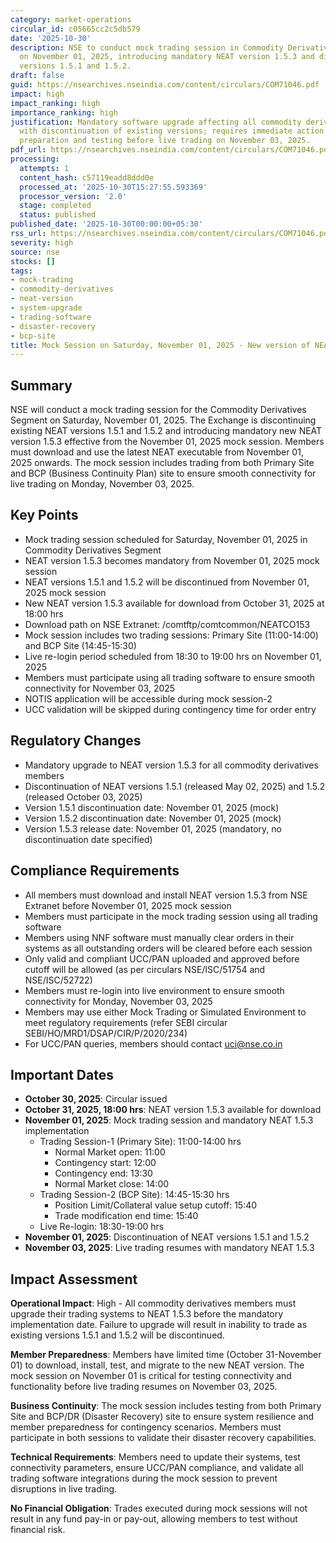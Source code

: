```yaml
---
category: market-operations
circular_id: c05665cc2c5db579
date: '2025-10-30'
description: NSE to conduct mock trading session in Commodity Derivatives Segment
  on November 01, 2025, introducing mandatory NEAT version 1.5.3 and discontinuing
  versions 1.5.1 and 1.5.2.
draft: false
guid: https://nsearchives.nseindia.com/content/circulars/COM71046.pdf
impact: high
impact_ranking: high
importance_ranking: high
justification: Mandatory software upgrade affecting all commodity derivatives members
  with discontinuation of existing versions; requires immediate action for system
  preparation and testing before live trading on November 03, 2025.
pdf_url: https://nsearchives.nseindia.com/content/circulars/COM71046.pdf
processing:
  attempts: 1
  content_hash: c57119eadd8ddd0e
  processed_at: '2025-10-30T15:27:55.593369'
  processor_version: '2.0'
  stage: completed
  status: published
published_date: '2025-10-30T00:00:00+05:30'
rss_url: https://nsearchives.nseindia.com/content/circulars/COM71046.pdf
severity: high
source: nse
stocks: []
tags:
- mock-trading
- commodity-derivatives
- neat-version
- system-upgrade
- trading-software
- disaster-recovery
- bcp-site
title: Mock Session on Saturday, November 01, 2025 - New version of NEAT 1.5.3
---
```


## Summary

NSE will conduct a mock trading session for the Commodity Derivatives Segment on Saturday, November 01, 2025. The Exchange is discontinuing existing NEAT versions 1.5.1 and 1.5.2 and introducing mandatory new NEAT version 1.5.3 effective from the November 01, 2025 mock session. Members must download and use the latest NEAT executable from November 01, 2025 onwards. The mock session includes trading from both Primary Site and BCP (Business Continuity Plan) site to ensure smooth connectivity for live trading on Monday, November 03, 2025.

## Key Points

- Mock trading session scheduled for Saturday, November 01, 2025 in Commodity Derivatives Segment
- NEAT version 1.5.3 becomes mandatory from November 01, 2025 mock session
- NEAT versions 1.5.1 and 1.5.2 will be discontinued from November 01, 2025 mock session
- New NEAT version 1.5.3 available for download from October 31, 2025 at 18:00 hrs
- Download path on NSE Extranet: /comtftp/comtcommon/NEATCO153
- Mock session includes two trading sessions: Primary Site (11:00-14:00) and BCP Site (14:45-15:30)
- Live re-login period scheduled from 18:30 to 19:00 hrs on November 01, 2025
- Members must participate using all trading software to ensure smooth connectivity for November 03, 2025
- NOTIS application will be accessible during mock session-2
- UCC validation will be skipped during contingency time for order entry

## Regulatory Changes

- Mandatory upgrade to NEAT version 1.5.3 for all commodity derivatives members
- Discontinuation of NEAT versions 1.5.1 (released May 02, 2025) and 1.5.2 (released October 03, 2025)
- Version 1.5.1 discontinuation date: November 01, 2025 (mock)
- Version 1.5.2 discontinuation date: November 01, 2025 (mock)
- Version 1.5.3 release date: November 01, 2025 (mandatory, no discontinuation date specified)

## Compliance Requirements

- All members must download and install NEAT version 1.5.3 from NSE Extranet before November 01, 2025 mock session
- Members must participate in the mock trading session using all trading software
- Members using NNF software must manually clear orders in their systems as all outstanding orders will be cleared before each session
- Only valid and compliant UCC/PAN uploaded and approved before cutoff will be allowed (as per circulars NSE/ISC/51754 and NSE/ISC/52722)
- Members must re-login into live environment to ensure smooth connectivity for Monday, November 03, 2025
- Members may use either Mock Trading or Simulated Environment to meet regulatory requirements (refer SEBI circular SEBI/HO/MRD1/DSAP/CIR/P/2020/234)
- For UCC/PAN queries, members should contact uci@nse.co.in

## Important Dates

- **October 30, 2025**: Circular issued
- **October 31, 2025, 18:00 hrs**: NEAT version 1.5.3 available for download
- **November 01, 2025**: Mock trading session and mandatory NEAT 1.5.3 implementation
  - Trading Session-1 (Primary Site): 11:00-14:00 hrs
    - Normal Market open: 11:00
    - Contingency start: 12:00
    - Contingency end: 13:30
    - Normal Market close: 14:00
  - Trading Session-2 (BCP Site): 14:45-15:30 hrs
    - Position Limit/Collateral value setup cutoff: 15:40
    - Trade modification end time: 15:40
  - Live Re-login: 18:30-19:00 hrs
- **November 01, 2025**: Discontinuation of NEAT versions 1.5.1 and 1.5.2
- **November 03, 2025**: Live trading resumes with mandatory NEAT 1.5.3

## Impact Assessment

**Operational Impact**: High - All commodity derivatives members must upgrade their trading systems to NEAT 1.5.3 before the mandatory implementation date. Failure to upgrade will result in inability to trade as existing versions 1.5.1 and 1.5.2 will be discontinued.

**Member Preparedness**: Members have limited time (October 31-November 01) to download, install, test, and migrate to the new NEAT version. The mock session on November 01 is critical for testing connectivity and functionality before live trading resumes on November 03, 2025.

**Business Continuity**: The mock session includes testing from both Primary Site and BCP/DR (Disaster Recovery) site to ensure system resilience and member preparedness for contingency scenarios. Members must participate in both sessions to validate their disaster recovery capabilities.

**Technical Requirements**: Members need to update their systems, test connectivity parameters, ensure UCC/PAN compliance, and validate all trading software integrations during the mock session to prevent disruptions in live trading.

**No Financial Obligation**: Trades executed during mock sessions will not result in any fund pay-in or pay-out, allowing members to test without financial risk.